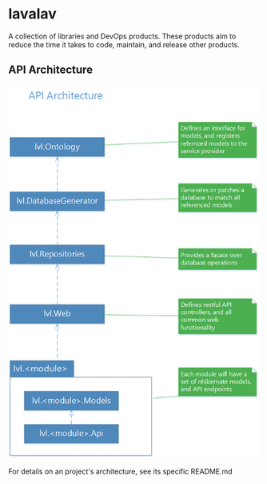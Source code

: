 # lavalav
A collection of libraries and DevOps products. These products aim to reduce the time it takes to code, maintain, and release other products.

## API Architecture
<img src="docs/api-architecture.png" />

For details on an project's architecture, see its specific README.md
